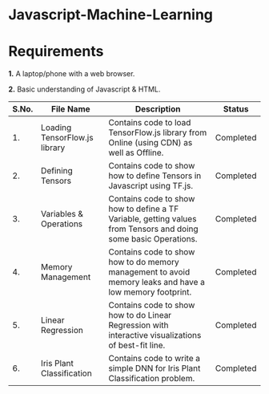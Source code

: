 # Javascript-Machine-Learning

# Requirements

**1.** A laptop/phone with a web browser.

**2.** Basic understanding of Javascript & HTML.

| S.No. |     File Name   |                       Description                         |   Status    |
| ----- | --------------- | --------------------------------------------------------- | ----------- |
|  1.   | Loading TensorFlow.js library| Contains code to load TensorFlow.js library from Online (using CDN) as well as Offline. | Completed |
|  2.   | Defining Tensors | Contains code to show how to define Tensors in Javascript using TF.js. | Completed | 
|  3.   | Variables & Operations | Contains code to show how to define a TF Variable, getting values from Tensors and doing some basic Operations. | Completed |
|  4.   | Memory Management | Contains code to show how to do memory management to avoid memory leaks and have a low memory footprint. | Completed |
|  5.   | Linear Regression | Contains code to show how to do Linear Regression with interactive visualizations of best-fit line. | Completed |
|  6.   | Iris Plant Classification | Contains code to write a simple DNN for Iris Plant Classification problem. | Completed |
